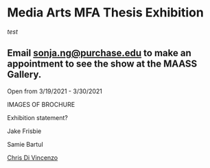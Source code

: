# Media Arts MFA Thesis Exhibition
_test_

## Email sonja.ng@purchase.edu to make an appointment to see the show at the MAASS Gallery. 
Open from 3/19/2021 - 3/30/2021

IMAGES OF BROCHURE

Exhibition statement?

Jake Frisbie

Samie Bartul

[Chris Di Vincenzo](https://chrisdivincenzo.github.io/Thesis/)
